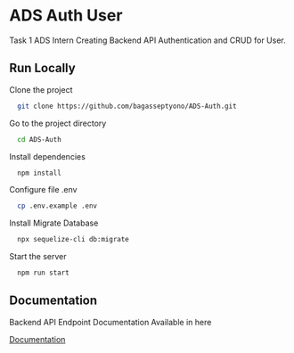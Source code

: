 
# ADS Auth User

Task 1 ADS Intern Creating Backend API Authentication and CRUD for User.


## Run Locally

Clone the project

```bash
  git clone https://github.com/bagasseptyono/ADS-Auth.git
```

Go to the project directory

```bash
  cd ADS-Auth
```

Install dependencies

```bash
  npm install
```

Configure file .env

```bash
  cp .env.example .env
```

Install Migrate Database

```bash
  npx sequelize-cli db:migrate
```

Start the server

```bash
  npm run start
```
    
## Documentation

Backend API Endpoint Documentation Available in here

[Documentation](https://documenter.getpostman.com/view/25519474/2sA2rCTgML)

